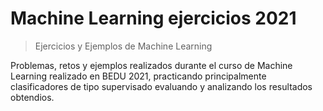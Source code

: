 # Machine Learning ejercicios 2021

> Ejercicios y Ejemplos de Machine Learning 

Problemas, retos y ejemplos realizados durante el curso de Machine Learning realizado en BEDU 2021, practicando 
principalmente clasificadores de tipo supervisado evaluando y analizando los resultados obtendios.
